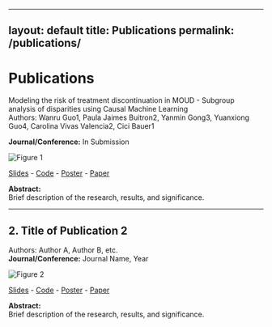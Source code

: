 
---
layout: default
title: Publications
permalink: /publications/
---

# Publications

Modeling the risk of treatment discontinuation in MOUD - Subgroup analysis of disparities using Causal Machine Learning  
Authors: Wanru Guo1, Paula Jaimes Buitron2, Yanmin Gong3, Yuanxiong Guo4, Carolina Vivas Valencia2, Cici Bauer1

**Journal/Conference:** In Submission   

![Figure 1](assets/images/pub_fig1.jpg)  

[Slides](https://example.com/publication1_slides.pdf) - [Code](https://example.com/publication1_code.zip) - [Poster](https://example.com/publication1_poster.pdf) - [Paper](https://example.com/publication1_paper.pdf)

**Abstract:**  
Brief description of the research, results, and significance.

---

## **2. Title of Publication 2**
Authors: Author A, Author B, etc.  
**Journal/Conference:** Journal Name, Year  

![Figure 2](assets/images/publication2_figure.jpg)  

[Slides](https://example.com/publication2_slides.pdf) - [Code](https://example.com/publication2_code.zip) - [Poster](https://example.com/publication2_poster.pdf) - [Paper](https://example.com/publication2_paper.pdf)

**Abstract:**  
Brief description of the research, results, and significance.

